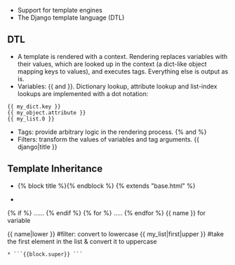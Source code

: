 * Support for template engines
* The Django template language (DTL)

DTL
----
* A template is rendered with a context. Rendering replaces variables with their values, which are looked up in the context (a dict-like object mapping keys to values), and executes tags. Everything else is output as is.
* Variables: {{ and }}. Dictionary lookup, attribute lookup and list-index lookups are implemented with a dot notation:
```
{{ my_dict.key }}
{{ my_object.attribute }}
{{ my_list.0 }}
```
* Tags: provide arbitrary logic in the rendering process. {% and %}
* Filters: transform the values of variables and tag arguments. {{ django|title }}

Template Inheritance
--------------------
* {% block title %}{% endblock %}
{% extends "base.html" %}

* ```
{% if %} ...... {% endif %}
{% for %} ..... {% endfor %}
{{ name }} for variable

{{ name|lower }}  #filter: convert to lowercase
{{ my_list|first|upper }} #take the first element in the list & convert it to uppercase
```
* ```{{block.super}} ```
